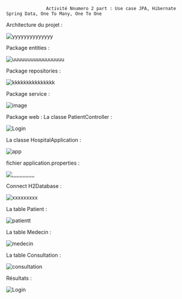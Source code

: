                    Activité Nnumero 2 part : Use case JPA, Hibernate Spring Data, One To Many, One To One

 Architecture du projet :


![yyyyyyyyyyyyyy](https://user-images.githubusercontent.com/107000262/232853263-5129093a-0bc7-4170-b1be-a5c951e11d3d.png)

Package entities :

![uuuuuuuuuuuuuuuuu](https://user-images.githubusercontent.com/107000262/232855779-68d33367-697f-4256-81bf-cfcb0b95f1a6.png)


Package repositories :

![kkkkkkkkkkkkkkk](https://user-images.githubusercontent.com/107000262/232856202-dc0230e8-66cb-4b7f-96b2-a1165eb63760.png)

 Package service :

![image](https://user-images.githubusercontent.com/107000262/232856487-3d0df6ab-d9bb-4964-afd9-3176ed9e1e49.png)

Package web :
 La classe PatientController :

![Login](https://github.com/HousnaAghzer/All-Ressources-/blob/master/58.png)

La classe HospitalApplication :

![app](https://user-images.githubusercontent.com/107000262/232857350-399f4bf0-234d-497b-8afd-28f9b094de4b.png)


fichier application.properties :

![,,,,,,,,,,,,,,,](https://user-images.githubusercontent.com/107000262/232857572-7a025f56-8546-4cc1-a84a-f6f241d04772.png)

 Connect H2Database :

![xxxxxxxxx](https://user-images.githubusercontent.com/107000262/232858773-9447fea3-fca8-479c-b77a-a6868aa657bb.png)


 La table Patient :

![patientt](https://user-images.githubusercontent.com/107000262/232860895-777ee011-72f4-4ec7-bdd1-009057c0ad80.png)


 La table Medecin :

![medecin](https://user-images.githubusercontent.com/107000262/232860955-348ab234-9fd3-4d7e-bfbb-4d726b0bf1e0.png)




La table Consultation :

![consultation](https://user-images.githubusercontent.com/107000262/232860998-2faa261d-5f5a-4e4a-b67e-6c099ba39da1.png)


Résultats :

![Login](https://github.com/HousnaAghzer/All-Ressources-/blob/master/44.png)
